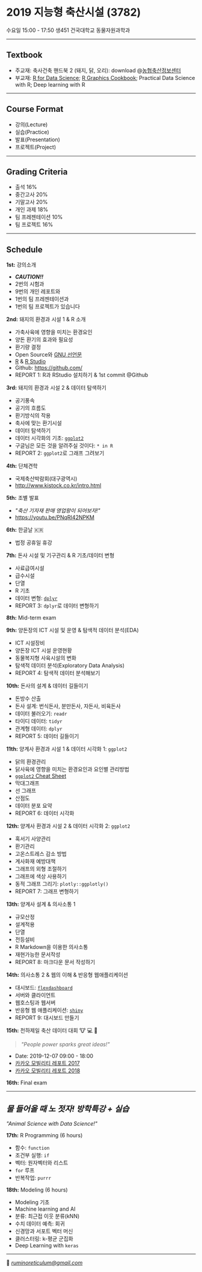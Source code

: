 # 2019 지능형 축산시설 (3782)
수요일 15:00 - 17:50 생451 건국대학교 동물자원과학과  

--------------------------------------
## Textbook
- 주교재: 축사건축 핸드북 2 (돼지, 닭, 오리): download @[농협축산정보센터](https://livestock.nonghyup.com/main/main.do)  
- 부교재: [R for Data Science](https://r4ds.had.co.nz/); [R Graphics Cookbook](http://www.cookbook-r.com/Graphs/); Practical Data Science with R; Deep learning with R
--------------------------------------

## Course Format
- 강의(Lecture)
- 실습(Practice)
- 발표(Presentation)
- 프로젝트(Project)
--------------------------------------

## Grading Criteria
- 출석 16% 
- 중간고사 20%
- 기말고사 20%
- 개인 과제 18%
- 팀 프레젠테이션 10%
- 팀 프로젝트 16%
--------------------------------------

## Schedule
**1st:** 강의소개  
- ***CAUTION!!***
- 2번의 시험과
- 9번의 개인 레포트와
- 1번의 팀 프레젠테이션과
- 1번의 팀 프로젝트가 있습니다

**2nd:** 돼지의 환경과 시설 1 & R 소개
- 가축사육에 영향을 미치는 환경요인
- 양돈 환기의 효과와 필요성
- 환기량 결정
- Open Source와 [GNU 선언문](https://www.gnu.org/gnu/manifesto.ko.html)
- [R](https://www.r-project.org/) & [R Studio](https://www.rstudio.com/)
- Github: https://github.com/
- REPORT 1: R과 RStudio 설치하기 & 1st commit @Github

**3rd:** 돼지의 환경과 시설 2 & 데이터 탐색하기
- 공기풍속
- 공기의 흐름도
- 환기방식의 작용
- 축사에 맞는 환기시설
- 데이터 탐색하기
- 데이터 시각화의 기초: [`ggplot2`](https://ggplot2.tidyverse.org/)
- 구글님은 모든 것을 알려주실 것이다: `* in R`
- REPORT 2: `ggplot2`로 그래프 그려보기

**4th:** 단체견학
- 국제축산박람회(대구광역시)
- http://www.kistock.co.kr/intro.html

**5th:** 조별 발표
- *"축산 기자재 판매 영업왕이 되어보자!"*
- https://youtu.be/PNqRI42NPKM

**6th:** 한글날 🇰🇷
- 법정 공휴일 휴강

**7th:** 돈사 시설 및 기구관리 & R 기초/데이터 변형
- 사료급여시설
- 급수시설
- 단열
- R 기초
- 데이터 변형: [`dplyr`](https://dplyr.tidyverse.org/)
- REPORT 3: `dplyr`로 데이터 변형하기

**8th:** Mid-term exam

**9th:** 양돈장의 ICT 시설 및 운영 & 탐색적 데이터 분석(EDA)
- ICT 시설장비
- 양돈장 ICT 시설 운영현황
- 동물복지형 사육시설의 변화
- 탐색적 데이터 분석(Exploratory Data Analysis)
- REPORT 4: 탐색적 데이터 분석해보기

**10th:** 돈사의 설계 & 데이터 길들이기
- 돈방수 산출
- 돈사 설계: 번식돈사, 분만돈사, 자돈사, 비육돈사
- 데이터 불러오기: `readr`
- 타이디 데이터: `tidyr`
- 관계형 데이터: `dplyr`
- REPORT 5: 데이터 길들이기

**11th:** 양계사 환경과 시설 1 & 데이터 시각화 1: `ggplot2`
- 닭의 환경관리
- 닭사육에 영향을 미치는 환경요인과 요인별 관리방법
- [`ggplot2` Cheat Sheet](https://www.rstudio.com/wp-content/uploads/2016/11/ggplot2-cheatsheet-2.1.pdf)
- 막대그래프
- 선 그래프
- 산점도
- 데이터 분포 요약
- REPORT 6: 데이터 시각화

**12th:** 양계사 환경과 시설 2 & 데이터 시각화 2: `ggplot2`
- 혹서기 사양관리
- 환기관리
- 고온스트레스 감소 방법
- 계사화재 예방대책
- 그래프의 외형 조절하기
- 그래프에 색상 사용하기
- 동적 그래프 그리기: `plotly::ggplotly()`
- REPORT 7: 그래프 변형하기

**13th:** 양계사 설계 & 의사소통 1
- 규모산정
- 설계적용
- 단열
- 전등설비
- R Markdown을 이용한 의사소통
- 재현가능한 문서작성
- REPORT 8: 마크다운 문서 작성하기

**14th:** 의사소통 2 & 웹의 이해 & 반응형 웹애플리케이션
- 대시보드: [`flexdashboard`](https://rmarkdown.rstudio.com/flexdashboard/)
- 서버와 클라이언트
- 웹호스팅과 웹서버
- 반응형 웹 애플리케이션: [`shiny`](https://shiny.rstudio.com/)
- REPORT 9: 대시보드 만들기

**15th:** 천하제일 축산 데이터 대회 🐮 💻 🏃
> *"People power sparks great ideas!"*
- Date: 2019-12-07 09:00 - 18:00
- [카카오 모빌리티 레포트 2017](https://brunch.co.kr/@kakaomobility/2)
- [카카오 모빌리티 레포트 2018](https://brunch.co.kr/@kakaomobility/19)

**16th:** Final exam

---------------------------------------
## *물 들어올 때 노 젓자! 방학특강 + 실습*
*"Animal Science with Data Science!"*

**17th:** R Programming (6 hours)
- 함수: `function`
- 조건부 실행: `if`
- 벡터: 원자벡터와 리스트
- `for` 루프
- 반복작업: `purrr`

**18th:** Modeling (6 hours)
- Modeling 기초
- Machine learning and AI
- 분류: 최근접 이웃 분류(kNN)
- 수치 데이터 예측: 회귀
- 신경망과 서포트 벡터 머신
- 클러스터링: k-평균 군집화
- Deep Learning with `keras`

---------------------------------------
💌 *ruminoreticulum@gmail.com*
